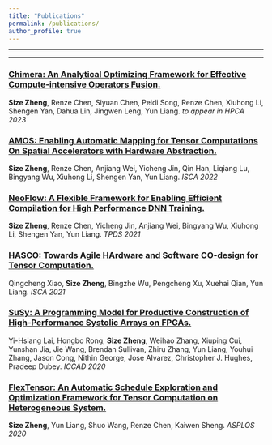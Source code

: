 ```yaml
---
title: "Publications"
permalink: /publications/
author_profile: true
---
```


---

<!-- See a full list on  [Google Scholar](https://scholar.google.com/citations?user=_7Q8uIYAAAAJ&hl=en)   -->

---

### [Chimera: An Analytical Optimizing Framework for Effective Compute-intensive Operators Fusion.](https://cs.stanford.edu/~anjiang/papers/ZhengETAL22AMOS.pdf)
**Size Zheng**, Renze Chen, Siyuan Chen, Peidi Song, Renze Chen, Xiuhong Li, Shengen Yan, Dahua Lin, Jingwen Leng, Yun Liang. _to appear in HPCA 2023_

### [AMOS: Enabling Automatic Mapping for Tensor Computations On Spatial Accelerators with Hardware Abstraction.](https://cs.stanford.edu/~anjiang/papers/ZhengETAL22AMOS.pdf)
**Size Zheng**, Renze Chen, Anjiang Wei, Yicheng Jin, Qin Han, Liqiang Lu, Bingyang Wu, Xiuhong Li, Shengen Yan, Yun Liang. _ISCA 2022_

### [NeoFlow: A Flexible Framework for Enabling Efficient Compilation for High Performance DNN Training.](https://ieeexplore.ieee.org/document/9664259)
**Size Zheng**, Renze Chen, Yicheng Jin, Anjiang Wei, Bingyang Wu, Xiuhong Li, Shengen Yan, Yun Liang. _TPDS 2021_

### [HASCO: Towards Agile HArdware and Software CO-design for Tensor Computation.](https://arxiv.org/pdf/2105.01585.pdf)
Qingcheng Xiao, **Size Zheng**, Bingzhe Wu, Pengcheng Xu, Xuehai Qian, Yun Liang. _ISCA 2021_

### [SuSy: A Programming Model for Productive Construction of High-Performance Systolic Arrays on FPGAs.](https://ieeexplore.ieee.org/document/9256583)
Yi-Hsiang Lai, Hongbo Rong, **Size Zheng**, Weihao Zhang, Xiuping Cui, Yunshan Jia, Jie Wang, Brendan Sullivan, Zhiru Zhang, Yun Liang, Youhui Zhang, Jason Cong, Nithin George, Jose Alvarez, Christopher J. Hughes, Pradeep Dubey. _ICCAD 2020_

### [FlexTensor: An Automatic Schedule Exploration and Optimization Framework for Tensor Computation on Heterogeneous System.](https://dl.acm.org/doi/10.1145/3373376.3378508)
**Size Zheng**, Yun Liang, Shuo Wang, Renze Chen, Kaiwen Sheng. _ASPLOS 2020_

